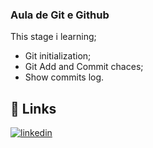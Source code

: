 ### Aula de Git e Github

This stage i learning;

- Git initialization;
- Git Add and Commit chaces;
- Show commits log.
## 🔗 Links
[![linkedin](https://img.shields.io/badge/linkedin-0A66C2?style=for-the-badge&logo=linkedin&logoColor=white)](https://www.linkedin.com/in/vin%C3%ADcius-moreira-01a398177/)

